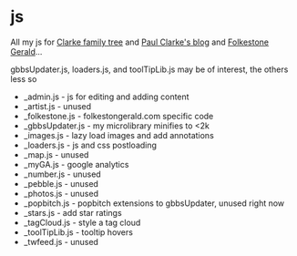 # js

All my js for [Clarke family tree](http://www.clarkeology.com)
and [Paul Clarke's blog](http://www.clarkeology.com/blog)
and [Folkestone Gerald](http://www.folkestonegerald.com)...

gbbsUpdater.js, loaders.js, and toolTipLib.js may be of interest, the others less so

- _admin.js - js for editing and adding content
- _artist.js - unused
- _folkestone.js - folkestongerald.com specific code
- _gbbsUpdater.js - my microlibrary minifies to <2k
- _images.js - lazy load images and add annotations
- _loaders.js - js and css postloading
- _map.js - unused
- _myGA.js - google analytics
- _number.js - unused
- _pebble.js - unused
- _photos.js - unused
- _popbitch.js - popbitch extensions to gbbsUpdater, unused right now
- _stars.js - add star ratings
- _tagCloud.js - style a tag cloud
- _toolTipLib.js - tooltip hovers
- _twfeed.js - unused
